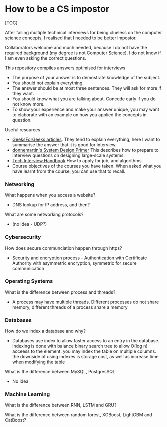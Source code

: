 # How to be a CS impostor

[TOC]

After failing multiple technical interviews for being clueless on the computer science concepts, I realised that I needed to be better impostor.

Collaborators welcome and much needed, because I do not have the required background (my degree is not Computer Science). I do not know if I am even asking the correct questions.



This repository compiles answers optimised for interviews

- The purpose of your answer is to demostrate knowledge of the subject.
- You should not explain everything.
- The answer should be at most three sentences. They will ask for more if they want.
- You should know what you are talking about. Concede early if you do not know more.
- To show your experience and make your answer unique, you may want to elaborate with an example on how you applied the concepts in question.



Useful resources

- [GeeksForGeeks articles](https://www.geeksforgeeks.org/most-asked-computer-science-subjects-interview-questions-in-amazon-microsoft-flipkart/). They tend to explain everything, here I want to summarise the answer that it is good for interview.
- [donnemartin's System Design Primer](https://github.com/donnemartin/system-design-primer) This describes how to prepare to interview questions on designing large-scale systems.
- [Tech Interview Handbook](https://yangshun.github.io/tech-interview-handbook/) How to apply for job, and algorithms.
- Course objectives of the courses you have taken. When asked what you have learnt from the course, you can use that to recall.



### Networking

What happens when you access a website?

- DNS lookup for IP address, and then?



What are some networking protocols?

- (no idea - UDP?)



### Cybersecurity

How does secure communciation happen through https?

- Security and encryption process - Authentication with Certificate Authority with asymmetric encryption, symmetric for secure communication




### Operating Systems

What is the difference between process and threads?

- A process may have multiple threads. Different processes do not share memory, different threads of a process share a memory



### Databases

How do we index a database and why?

- Databases use index to allow faster access to an entry in the database. indexing is done with balance binary search tree to allow O(log n) acceess to the element. you may index the table on multiple columns. the downside of using indexes is storage cost, as well as increase time when modifying the table



What is the difference between MySQL, PostgresSQL

- No idea





### Machine Learning

What is the difference between RNN, LSTM and GRU?

What is the difference between random forest, XGBoost, LightGBM and CatBoost?



